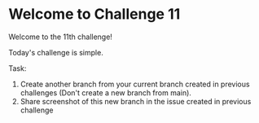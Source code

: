 # Welcome to Challenge 11

Welcome to the 11th challenge!

Today's challenge is simple.

Task:

1. Create another branch from your current branch created in previous challenges (Don't create a new branch from main).
2. Share screenshot of this new branch in the issue created in previous challenge
